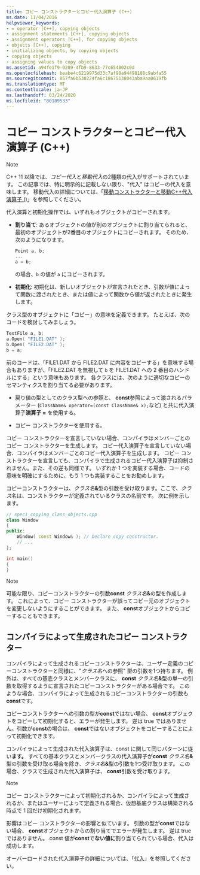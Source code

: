 ```yaml
---
title: コピー コンストラクターとコピー代入演算子 (C++)
ms.date: 11/04/2016
helpviewer_keywords:
- = operator [C++], copying objects
- assignment statements [C++], copying objects
- assignment operators [C++], for copying objects
- objects [C++], copying
- initializing objects, by copying objects
- copying objects
- assigning values to copy objects
ms.assetid: a94fe1f9-0289-4fb9-8633-77c654002c0d
ms.openlocfilehash: beabe4c6219975d33c7af98a94498188c9abfa55
ms.sourcegitcommit: 857fa6b530224fa6c18675138043aba9aa0619fb
ms.translationtype: MT
ms.contentlocale: ja-JP
ms.lasthandoff: 03/24/2020
ms.locfileid: "80189533"
---
```

# <a name="copy-constructors-and-copy-assignment-operators-c"></a>コピー コンストラクターとコピー代入演算子 (C++)

> [!NOTE]
> C++ 11 以降では、*コピー代入*と*移動代入*の2種類の代入がサポートされています。 この記事では、特に明示的に記載しない限り、"代入" はコピーの代入を意味します。 移動代入の詳細については、「[移動コンストラクターと移動C++代入演算子 ()](move-constructors-and-move-assignment-operators-cpp.md)」を参照してください。
>
> 代入演算と初期化操作では、いずれもオブジェクトがコピーされます。

- **割り当て**: あるオブジェクトの値が別のオブジェクトに割り当てられると、最初のオブジェクトが2番目のオブジェクトにコピーされます。 そのため、次のようになります。

    ```cpp
    Point a, b;
    ...
    a = b;
    ```

   の場合、`b` の値が `a` にコピーされます。

- **初期化**: 初期化は、新しいオブジェクトが宣言されたとき、引数が値によって関数に渡されたとき、または値によって関数から値が返されたときに発生します。

クラス型のオブジェクトに「コピー」の意味を定義できます。 たとえば、次のコードを検討してみましょう。

```cpp
TextFile a, b;
a.Open( "FILE1.DAT" );
b.Open( "FILE2.DAT" );
b = a;
```

前のコードは、「FILE1.DAT から FILE2.DAT に内容をコピーする」を意味する場合もありますが、「FILE2.DAT を無視して `b` を FILE1.DAT への 2 番目のハンドルにする」という意味もあります。 各クラスには、次のように適切なコピーのセマンティクスを割り当てる必要があります。

- 戻り値の型としてのクラス型への参照と、 **const**参照によって渡されるパラメーター (`ClassName& operator=(const ClassName& x);`など) と共に代入演算子**演算子 =** を使用する。

- コピー コンストラクターを使用する。

コピー コンストラクターを宣言していない場合、コンパイラはメンバーごとのコピー コンストラクターを生成します。  コピー代入演算子を宣言していない場合、コンパイラはメンバーごとのコピー代入演算子を生成します。 コピー コンストラクターを宣言しても、コンパイラで生成されるコピー代入演算子は抑制されません。また、その逆も同様です。 いずれか 1 つを実装する場合、コードの意味を明確にするために、もう 1 つも実装することをお勧めします。

コピーコンストラクターは、<em>クラス名</em><strong>&</strong>型の引数を受け取ります。ここで、*クラス*名は、コンストラクターが定義されているクラスの名前です。 次に例を示します。

```cpp
// spec1_copying_class_objects.cpp
class Window
{
public:
    Window( const Window& ); // Declare copy constructor.
    // ...
};

int main()
{
}
```

> [!NOTE]
> 可能な限り、コピーコンストラクターの引数**const** <em>クラス名</em><strong>&</strong>の型を作成します。 これによって、コピー コンストラクターが誤ってコピー元のオブジェクトを変更しないようにすることができます。 また、 **const**オブジェクトからコピーすることもできます。

## <a name="compiler-generated-copy-constructors"></a>コンパイラによって生成されたコピー コンストラクター

コンパイラによって生成されるコピーコンストラクターは、ユーザー定義のコピーコンストラクターと同様に、"*クラス名*への参照" 型の引数を1つ持ちます。 例外は、すべての基底クラスとメンバークラスに、 **const** <em>クラス名</em><strong>&</strong>型の単一の引数を取得するように宣言されたコピーコンストラクターがある場合です。 このような場合、コンパイラによって生成されるコピーコンストラクターの引数も**const**です。

コピーコンストラクターへの引数の型が**const**ではない場合、 **const**オブジェクトをコピーして初期化すると、エラーが発生します。 逆は true ではありません。引数が**const**の場合は、 **const**ではないオブジェクトをコピーすることによって初期化できます。

コンパイラによって生成された代入演算子は、const に関して同じパターンに従い**ます。** すべての基本クラスとメンバークラスの代入演算子が**const** <em>クラス名</em><strong>&</strong>型の引数を受け取る場合を除き、<em>クラス名</em><strong>&</strong>型の引数を1つ受け取ります。 この場合、クラスで生成された代入演算子は、 **const**引数を受け取ります。

> [!NOTE]
> コピー コンストラクターによって初期化されるか、コンパイラによって生成されるか、またはユーザーによって定義される場合、仮想基底クラスは構築される時点で 1 回だけ初期化されます。

影響はコピー コンストラクターの影響と似ています。 引数の型が**const**ではない場合、 **const**オブジェクトからの割り当てでエラーが発生します。 逆は true ではありません。 const 値が**const**で**ない値に**割り当てられている場合、代入は成功します。

オーバーロードされた代入演算子の詳細については、「[代入](../cpp/assignment.md)」を参照してください。
